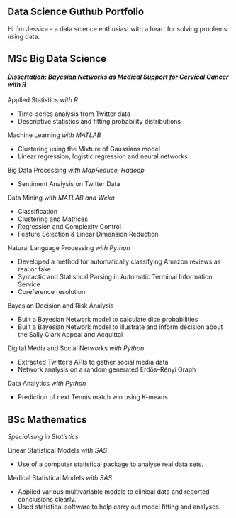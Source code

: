 ## Data Science Guthub Portfolio 

Hi i'm Jessica - a data science enthusiast with a heart for solving problems using data.

<!--
**Jessica-DS/Jessica-DS** is a ✨ _special_ ✨ repository because its `README.md` (this file) appears on your GitHub profile.

Here are some ideas to get you started:

- 🔭 I’m currently working on ...
- 🌱 I’m currently learning ...
- 👯 I’m looking to collaborate on ...
- 🤔 I’m looking for help with ...
- 💬 Ask me about ...
- 📫 How to reach me: ...
- 😄 Pronouns: ...
- ⚡ Fun fact: ...
-->



## MSc Big Data Science

#### _Dissertation: Bayesian Networks as Medical Support for Cervical Cancer with R_

Applied Statistics _with R_
* Time-series analysis from Twitter data 
* Descriptive statistics and fitting probability distributions 

Machine Learning _with MATLAB_
* Clustering using the Mixture of Gaussians model 
* Linear regression, logistic regression and neural networks 

Big Data Processing _with MapReduce, Hadoop_
* Sentiment Analysis on Twitter Data 

Data Mining _with MATLAB and Weka_
* Classification
* Clustering and Matrices 
* Regression and Complexity Control 
* Feature Selection & Linear Dimension Reduction 

Natural Language Processing _with Python_
* Developed a method for automatically classifying Amazon reviews as real or fake
* Syntactic and Statistical Parsing in Automatic Terminal Information Service
* Coreference resolution

Bayesian Decision and Risk Analysis
* Built a Bayesian Network model to calculate dice probabilities
* Built a Bayesian Network model to illustrate and inform decision about the Sally Clark Appeal and Acquittal

Digital Media and Social Networks _with Python_
* Extracted Twitter’s APIs to gather social media data
* Network analysis on a random generated Erdős–Rényi Graph

Data Analytics _with Python_
* Prediction of next Tennis match win using K-means 

## BSc Mathematics 

_Specialising in Statistics_ 

Linear Statistical Models _with SAS_
* Use of a computer statistical package to analyse real data sets.

Medical Statistical Models _with SAS_
* Applied various multivariable models to clinical data and reported conclusions clearly.
* Used statistical software to help carry out model fitting and analyses.

